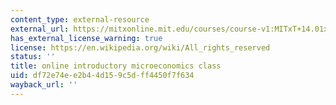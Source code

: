 ```yaml
---
content_type: external-resource
external_url: https://mitxonline.mit.edu/courses/course-v1:MITxT+14.01x/
has_external_license_warning: true
license: https://en.wikipedia.org/wiki/All_rights_reserved
status: ''
title: online introductory microeconomics class
uid: df72e74e-e2b4-4d15-9c5d-ff4450f7f634
wayback_url: ''
---
```

